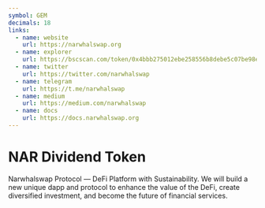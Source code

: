```yaml
---
symbol: GEM
decimals: 18
links:
  - name: website
    url: https://narwhalswap.org
  - name: explorer
    url: https://bscscan.com/token/0x4bbb275012ebe258556b8debe5c07be98e8d3859
  - name: twitter
    url: https://twitter.com/narwhalswap
  - name: telegram
    url: https://t.me/narwhalswap
  - name: medium
    url: https://medium.com/narwhalswap
  - name: docs
    url: https://docs.narwhalswap.org
---
```


# NAR Dividend Token

Narwhalswap Protocol — DeFi Platform with Sustainability. We will build a new unique dapp and protocol to enhance the value of the DeFi, create diversified investment, and become the future of financial services.
